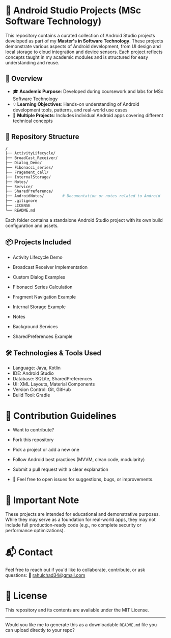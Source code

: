 # 📱 Android Studio Projects (MSc Software Technology)

This repository contains a curated collection of Android Studio projects developed as part of my **Master's in Software Technology**. These projects demonstrate various aspects of Android development, from UI design and local storage to cloud integration and device sensors. Each project reflects concepts taught in my academic modules and is structured for easy understanding and reuse.



## 📌 Overview

- 🎓 **Academic Purpose**: Developed during coursework and labs for MSc Software Technology
- 💡 **Learning Objectives**: Hands-on understanding of Android development tools, patterns, and real-world use cases
- 📁 **Multiple Projects**: Includes individual Android apps covering different technical concepts



## 📁 Repository Structure

```bash
/
├── ActivityLifecycle/
├── BroadCast_Receiver/
├── Dialog_Demo/
├── Fibonacci_series/
├── Fragement_call/
├── InternalStorage/
├── Notes/
├── Service/
├── SharedPreference/
├── AndroidNotes/        # Documentation or notes related to Android
├── .gitignore
├── LICENSE
└── README.md
```

Each folder contains a standalone Android Studio project with its own build configuration and assets.

## 📦 Projects Included

- Activity Lifecycle Demo

- Broadcast Receiver Implementation

- Custom Dialog Examples

- Fibonacci Series Calculation

- Fragment Navigation Example

- Internal Storage Example

- Notes

- Background Services

- SharedPreferences Example



## 🛠 Technologies & Tools Used

- Language: Java, Kotlin  
- IDE: Android Studio  
- Database: SQLite, SharedPreferences  
- UI: XML Layouts, Material Components  
- Version Control: Git, GitHub  
- Build Tool: Gradle  

# 🤝 Contribution Guidelines

- Want to contribute?

- Fork this repository

- Pick a project or add a new one

- Follow Android best practices (MVVM, clean code, modularity)

- Submit a pull request with a clear explanation

- 🧪 Feel free to open issues for suggestions, bugs, or improvements.



# 📢 Important Note

These projects are intended for educational and demonstrative purposes.
While they may serve as a foundation for real-world apps, they may not include full production-ready code (e.g., no complete security or performance optimizations).

# 📬 Contact

Feel free to reach out if you'd like to collaborate, contribute, or ask questions:
📧 rahulchad34@gmail.com

# 📄 License
This repository and its contents are available under the MIT License.

---

Would you like me to generate this as a downloadable `README.md` file you can upload directly to your repo?



